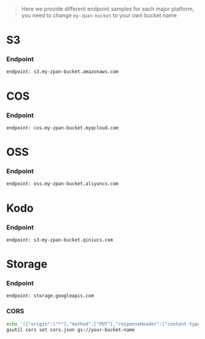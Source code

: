 > Here we provide different endpoint samples for each major platform, you need to change `my-zpan-bucket` to your own bucket name

# S3
### Endpoint
`endpoint: s3.my-zpan-bucket.amazonaws.com`

# COS
### Endpoint
`endpoint: cos.my-zpan-bucket.myqcloud.com`

# OSS
### Endpoint
`endpoint: oss.my-zpan-bucket.aliyuncs.com`

# Kodo
### Endpoint
`endpoint: s3-my-zpan-bucket.qiniucs.com`

# Storage
### Endpoint
`endpoint: storage.googleapis.com`

### CORS
```bash
echo '[{"origin":["*"],"method":["PUT"],"responseHeader":["content-type","x-amz-acl"]}]' > cors.json
gsutil cors set cors.json gs://your-bucket-name
```

